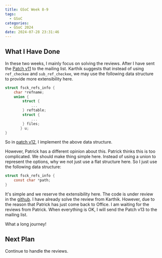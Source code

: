 ```yaml
---
title: GSoC Week 8-9
tags:
  - GSoC
categories:
  - GSoC 2024
date: 2024-07-28 23:31:46
---
```



## What I Have Done

In these two weeks, I mainly focus on solving the reviews. After I have sent the [Patch v11](https://lore.kernel.org/git/ZpPEdmUN1Z5tqbK3@ArchLinux/) to the mailing list. Karthik suggests that instead of using `ref_checkee` and `sub_ref_checkee`, we may use the following data structure to provide more extensibility here.

```c
struct fsck_refs_info {
    char *refname;
    union {
        struct {
            ...
        } reftable;
        struct {
            ...
        } files;
       } u;
}
```

So in [patch v12](https://lore.kernel.org/git/ZpuCg1GL1YE_sJBP@ArchLinux/), I implement the above data structure.

However, Patrick has a different opinion about this. Patrick thinks this is too complicated. We should make thing simple here. Instead of using a union to represent the options, why we not just use a flat structure here. So I just use the following data structure:

```c
struct fsck_refs_info {
    const char *path;
}
```

It's simple and we reserve the extensibility here. The code is under review in the [github](https://github.com/shejialuo/git/pull/11). I have already solve the review from Karthik. However, due to the reason that Patrick has just come back to Office. I am waiting for the reviews from Patrick. When everything is OK, I will send the Patch v13 to the mailing list.

What a long journey!

## Next Plan

Continue to handle the reviews.
